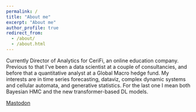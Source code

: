 ```yaml
---
permalink: /
title: "About me"
excerpt: "About me"
author_profile: true
redirect_from: 
  - /about/
  - /about.html
---
```


Currently Director of Analytics for CeriFi, an online education company. Previous to that I've been a data scientist at a couple of consultancies, and before that a quantitative analyst at a Global Macro hedge fund. My interests are in time series forecasting, dataviz, complex dynamic systems and cellular automata, and generative statistics. For the last one I mean both Bayesian HMC and the new transformer-based DL models.

<a rel="me" href="https://bayes.club/@charlesnaylor">Mastodon</a>
